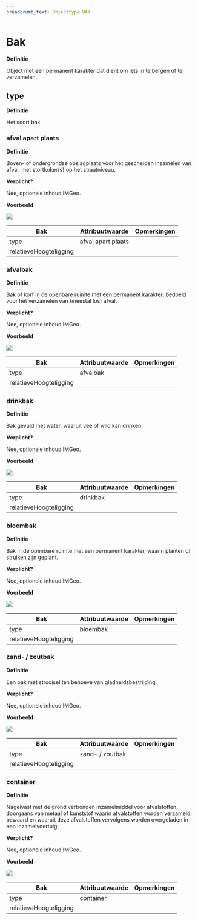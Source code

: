 ```yaml
---
breadcrumb_text: Objecttype BAK
---
```


Bak
===

**Definitie**

Object met een permanent karakter dat dient om iets in te bergen of te
verzamelen.

type
----

**Definitie**

Het soort bak.

### afval apart plaats

**Definitie**

Boven- of ondergrondse opslagplaats voor het gescheiden inzamelen van afval, met
stortkoker(s) op het straatniveau.

**Verplicht?**

Nee, optionele inhoud IMGeo.

**Voorbeeld**

![](media/510a6c4437553d8b590659be208a1a1d.jpg)

| **Bak**                | **Attribuutwaarde** | **Opmerkingen** |
|------------------------|---------------------|-----------------|
| type                   | afval apart plaats  |                 |
| relatieveHoogteligging |                     |                 |

### afvalbak

**Definitie**

Bak of korf in de openbare ruimte met een permanent karakter; bedoeld voor het
verzamelen van (meestal los) afval.

**Verplicht?**

Nee, optionele inhoud IMGeo.

**Voorbeeld**

![](media/c66f942131725aff9b96d25e14997e6f.jpg)

| **Bak**                | **Attribuutwaarde** | **Opmerkingen** |
|------------------------|---------------------|-----------------|
| type                   | afvalbak            |                 |
| relatieveHoogteligging |                     |                 |

### drinkbak

**Definitie**

Bak gevuld met water, waaruit vee of wild kan drinken.

**Verplicht?**

Nee, optionele inhoud IMGeo.

**Voorbeeld**

![](media/11666146ade21fc80c3c9bf3f4108c5e.jpg)

| **Bak**                | **Attribuutwaarde** | **Opmerkingen** |
|------------------------|---------------------|-----------------|
| type                   | drinkbak            |                 |
| relatieveHoogteligging |                     |                 |

### bloembak

**Definitie**

Bak in de openbare ruimte met een permanent karakter, waarin planten of struiken
zijn geplant.

**Verplicht?**

Nee, optionele inhoud IMGeo.

**Voorbeeld**

![](media/2045b4f2dba4c8cc1460a1dca230458c.jpg)

| **Bak**                | **Attribuutwaarde** | **Opmerkingen** |
|------------------------|---------------------|-----------------|
| type                   | bloembak            |                 |
| relatieveHoogteligging |                     |                 |

### zand- / zoutbak

**Definitie**

Een bak met strooisel ten behoeve van gladheidsbestrijding.

**Verplicht?**

Nee, optionele inhoud IMGeo.

**Voorbeeld**

![](media/18ab900fc2f45eaf368b69e06d48be17.jpg)

| **Bak**                | **Attribuutwaarde** | **Opmerkingen** |
|------------------------|---------------------|-----------------|
| type                   | zand- / zoutbak     |                 |
| relatieveHoogteligging |                     |                 |

### container

**Definitie**

Nagelvast met de grond verbonden inzamelmiddel voor afvalstoffen, doorgaans van
metaal of kunststof waarin afvalstoffen worden verzameld, bewaard en waaruit
deze afvalstoffen vervolgens worden overgeladen in een inzamelvoertuig.

**Verplicht?**

Nee, optionele inhoud IMGeo.

**Voorbeeld**

![](media/b1d969aceb0a2b87ca89404334d00534.jpg)

| **Bak**                | **Attribuutwaarde** | **Opmerkingen** |
|------------------------|---------------------|-----------------|
| type                   | container           |                 |
| relatieveHoogteligging |                     |                 |
